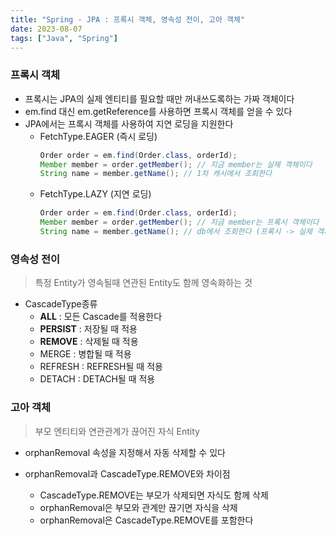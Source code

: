 ```yaml
---
title: "Spring - JPA : 프록시 객체, 영속성 전이, 고아 객체"
date: 2023-08-07
tags: ["Java", "Spring"]
---
```


### 프록시 객체

- 프록시는 JPA의 실제 엔티티를 필요할 때만 꺼내쓰도록하는 가짜 객체이다
- em.find 대신 em.getReference를 사용하면 프록시 객체를 얻을 수 있다
- JPA에서는 프록시 객체를 사용하여 지연 로딩을 지원한다
  - FetchType.EAGER (즉시 로딩)
    ```java
    Order order = em.find(Order.class, orderId);
    Member member = order.getMember(); // 지금 member는 실제 객체이다
    String name = member.getName(); // 1차 캐시에서 조회한다
    ```
  - FetchType.LAZY (지연 로딩)
    ```java
    Order order = em.find(Order.class, orderId);
    Member member = order.getMember(); // 지금 member는 프록시 객체이다
    String name = member.getName(); // db에서 조회한다 (프록시 -> 실제 객체)
    ```

### 영속성 전이

> 특정 Entity가 영속될때 연관된 Entity도 함께 영속화하는 것

- CascadeType종류
  - **ALL** : 모든 Cascade를 적용한다
  - **PERSIST** : 저장될 때 적용
  - **REMOVE** : 삭제될 때 적용
  - MERGE : 병합될 때 적용
  - REFRESH : REFRESH될 때 적용
  - DETACH : DETACH될 때 적용

### 고아 객체

> 부모 엔티티와 연관관계가 끊어진 자식 Entity

- orphanRemoval 속성을 지정해서 자동 삭제할 수 있다

- orphanRemoval과 CascadeType.REMOVE와 차이점
  - CascadeType.REMOVE는 부모가 삭제되면 자식도 함께 삭제
  - orphanRemoval은 부모와 관계만 끊기면 자식을 삭제
  - orphanRemoval은 CascadeType.REMOVE를 포함한다
